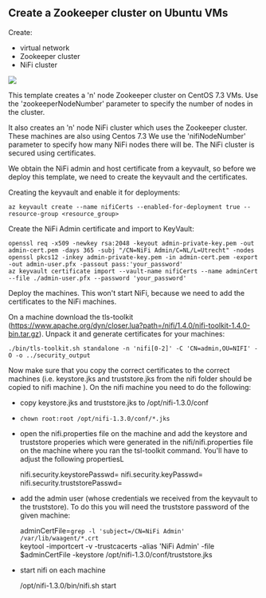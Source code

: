 ## Create a Zookeeper cluster on Ubuntu VMs

Create:

- virtual network
- Zookeeper cluster
- NiFi cluster

 <a href="https://portal.azure.com/#create/Microsoft.Template/uri/https%3A%2F%2Fraw.githubusercontent.com%2Fgodatadriven%2Fprovision-zookeeper-azure%2Fmaster%2Fazuredeploy.json" target="_blank">
                                  <img src="http://azuredeploy.net/deploybutton.png"/>
                              </a>
  

This template creates a 'n' node Zookeeper cluster on CentOS 7.3 VMs. Use the 'zookeeperNodeNumber' parameter to specify the number of nodes in the cluster.

It also creates an 'n' node NiFi cluster which uses the Zookeeper cluster. These machines are also using Centos 7.3
We use the 'nifiNodeNumber' parameter to specify how many NiFi nodes there will be.
The NiFi cluster is secured using certificates. 

We obtain the NiFi admin and host certificate from a keyvault, so before we deploy this template, we need to create the keyvault and the certificates.

Creating the keyvault and enable it for deployments:

    az keyvault create --name nifiCerts --enabled-for-deployment true --resource-group <resource_group>

Create the NiFi Admin certificate and import to KeyVault:

    openssl req -x509 -newkey rsa:2048 -keyout admin-private-key.pem -out admin-cert.pem -days 365 -subj "/CN=NiFi Admin/C=NL/L=Utrecht" -nodes
    openssl pkcs12 -inkey admin-private-key.pem -in admin-cert.pem -export -out admin-user.pfx -passout pass:'your_password'
    az keyvault certificate import --vault-name nifiCerts --name adminCert --file ./admin-user.pfx --password 'your_password'
    
Deploy the machines. This won't start NiFi, because we need to add the certificates to the NiFi machines.

On a machine download the tls-toolkit (https://www.apache.org/dyn/closer.lua?path=/nifi/1.4.0/nifi-toolkit-1.4.0-bin.tar.gz). Unpack it and generate certificates for your machines:


    ./bin/tls-toolkit.sh standalone -n 'nifi[0-2]' -C 'CN=admin,OU=NIFI' -O -o ../security_output
    
Now make sure that you copy the correct certificates to the correct machines (i.e. keystore.jks and truststore.jks from the nifi<x> folder should be copied to nifi<X> machine ). On the nifi<X> machine you need to do the following:

- copy keystore.jks and truststore.jks to /opt/nifi-1.3.0/conf
- `chown root:root /opt/nifi-1.3.0/conf/*.jks`
- open the nifi.properties file on the machine and add the keystore and truststore properies which were generated in the nifi<X>/nifi.properties file on the machine where you ran the tsl-toolkit command. You'll have to adjust the following propertiesL

    nifi.security.keystorePasswd=<password>
    nifi.security.keyPasswd=<password>
    nifi.security.truststorePasswd=<password>
    
- add the admin user (whose credentials we received from the keyvault to the truststore). To do this you will need the truststore password of the given machine:

    adminCertFile=`grep -l 'subject=/CN=NiFi Admin' /var/lib/waagent/*.crt`		
    keytool -importcert -v -trustcacerts -alias 'NiFi Admin' -file $adminCertFile -keystore /opt/nifi-1.3.0/conf/truststore.jks 
         
- start nifi on each machine

    /opt/nifi-1.3.0/bin/nifi.sh start
  
 